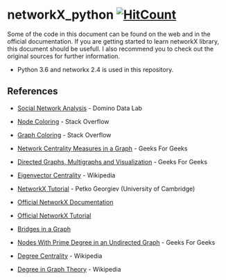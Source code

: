 # networkX_python [![HitCount](http://hits.dwyl.com/ozert/networkX_python.svg)](http://hits.dwyl.com/ozert/networkX_python)
Some of the code in this document can be found on the web and in the official documentation. 
If you are getting started to learn networkX library, this document should be usefull. I also recommend you to check out the original sources for further information.

* Python 3.6 and networkx 2.4 is used in this repository.


## References

* [Social Network Analysis](https://blog.dominodatalab.com/social-network-analysis-with-networkx/) - Domino Data Lab

* [Node Coloring](https://stackoverflow.com/questions/27030473/how-to-set-colors-for-nodes-in-networkx) - Stack Overflow

* [Graph Coloring](https://stackoverflow.com/questions/25639169/networkx-change-color-width-according-to-edge-attributes-inconsistent-result) - Stack Overflow

* [Network Centrality Measures in a Graph](https://www.geeksforgeeks.org/network-centrality-measures-in-a-graph-using-networkx-python/?ref=rp) - Geeks For Geeks

* [Directed Graphs, Multigraphs and Visualization](https://www.geeksforgeeks.org/directed-graphs-multigraphs-and-visualization-in-networkx/) - Geeks For Geeks

* [Eigenvector Centrality](https://en.wikipedia.org/wiki/Eigenvector_centrality) - Wikipedia

* [NetworkX Tutorial](https://www.cl.cam.ac.uk/teaching/1314/L109/tutorial.pdf) - Petko Georgiev (University of Cambridge)

* [Official NetworkX Documentation](https://networkx.github.io/documentation/latest/_downloads/networkx_reference.pdf)

* [Official NetworkX Tutorial](https://networkx.github.io/documentation/stable/tutorial.html)

* [Bridges in a Graph](https://www.geeksforgeeks.org/bridge-in-a-graph/)

* [Nodes With Prime Degree in an Undirected Graph](https://www.geeksforgeeks.org/nodes-with-prime-degree-in-an-undirected-graph/?ref=rp) - Geeks For Geeks

* [Degree Centrality](https://en.wikipedia.org/wiki/Centrality#Degree_centrality) - Wikipedia

* [Degree in Graph Theory](https://en.wikipedia.org/wiki/Degree_(graph_theory)) - Wikipedia
